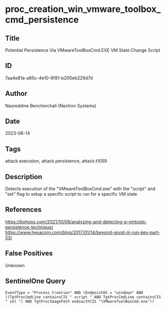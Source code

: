 # proc_creation_win_vmware_toolbox_cmd_persistence

## Title
Potential Persistence Via VMwareToolBoxCmd.EXE VM State Change Script

## ID
7aa4e81a-a65c-4e10-9f81-b200eb229d7d

## Author
Nasreddine Bencherchali (Nextron Systems)

## Date
2023-06-14

## Tags
attack.execution, attack.persistence, attack.t1059

## Description
Detects execution of the "VMwareToolBoxCmd.exe" with the "script" and "set" flag to setup a specific script to run for a specific VM state

## References
https://bohops.com/2021/10/08/analyzing-and-detecting-a-vmtools-persistence-technique/
https://www.hexacorn.com/blog/2017/01/14/beyond-good-ol-run-key-part-53/

## False Positives
Unknown

## SentinelOne Query
```
EventType = "Process Creation" AND (EndpointOS = "windows" AND ((TgtProcCmdLine containsCIS " script " AND TgtProcCmdLine containsCIS " set ") AND TgtProcImagePath endswithCIS "\VMwareToolBoxCmd.exe"))

```
